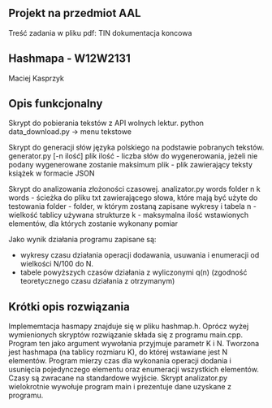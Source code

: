 ## Projekt na przedmiot AAL
Treść zadania w pliku pdf: TIN dokumentacja koncowa

## Hashmapa - W12W2131
Maciej Kasprzyk

## Opis funkcjonalny

Skrypt do pobierania tekstów z API wolnych lektur.
    python data_download.py -> menu tekstowe

Skrypt do generacji słów języka polskiego na podstawie pobranych tekstów.
    generator.py [-n ilość] plik
    ilość - liczba słów do wygenerowania, jeżeli nie podany wygenerowane zostanie maksimum
    plik - plik zawierający teksty książek w formacie JSON

Skrypt do analizowania złożoności czasowej.
    analizator.py words folder n k
    words - ścieżka do pliku txt zawierającego słowa, które mają być użyte do testowania
    folder - folder, w którym zostaną zapisane wykresy i tabela
    n - wielkość tablicy używana strukturze
    k - maksymalna ilość wstawionych elementów, dla których zostanie wykonany pomiar

Jako wynik działania programu zapisane są:
- wykresy czasu działania operacji dodawania, usuwania i enumeracji od wielkości N/100 do N.
- tabele powyższych czasów działania z wyliczonymi q(n) (zgodność teoretycznego czasu działania z otrzymanym)

## Krótki opis rozwiązania
Implememtacja hasmapy znajduje się w pliku hashmap.h.
Oprócz wyżej wymienionych skryptów rozwiązanie składa się z programu main.cpp. Program ten jako argument wywołania przyjmuje parametr K i N. Tworzona jest hashmapa (na tablicy rozmiaru K), do której wstawiane jest N elementów. Program mierzy czas dla wykonania operacji dodania i usunięcia pojedynczego elementu oraz enumeracji wszystkich elementów. Czasy są zwracane na standardowe wyjście. Skrypt analizator.py wielokrotnie wywołuje program main i prezentuje dane uzyskane z programu. 
